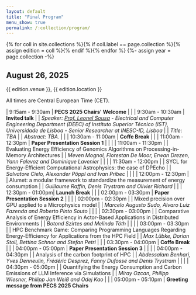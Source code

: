 ```yaml
---
layout: default
title: "Final Program"
menu_show: true
permalink: /:collection/program/
---
```



{% for coll in site.collections %}{% if coll.label == page.collection %}{% assign edition = coll %}{% endif %}{% endfor %}
{%- assign year = page.collection -%}


## August 26, 2025

{{ edition.venue }}, {{ edition.location }}

All times are Central European Time (CET).

| 9:15am - 9:30am | **PECS 2025 Chairs' Welcome**
| |
| 9:30am - 10:30am | **Invited talk**
| | *Speaker: [Prof. Leonel Sousa](https://sips.inesc-id.pt/~las/) - Electrical and Computer Engineering Department (DEEC) of Instituto Superior Técnico (IST), Universidade de Lisboa - Senior Researcher at INESC-ID, Lisboa*
| | *Title: TBA*
| | *Abstract: TBA.*
| |
| 10:30am - 11:00am | **Coffe Break**
| |
| 11:00am - 12:30pm | **Paper Presentation Session 1**
| |
| | 11:00am - 11:30pm
| | Evaluating Energy Efficiency of Genomics Algorithms on Processing-in-Memory Architectures
| | *Meven Mognol, Florestan De Moor, Erwan Drezen, Yann Falevoz and Dominique Lavenier*
| |
| | 11:30am - 12:00pm
| | SYCL for Energy-Efficient Computational Astrophysics: the case of DPEcho
| | *Salvatore Cielo, Alexander Pöppl and Ivan Pribec*
| |
| | 12:00pm - 12:30pm
| | Alumet: a modular framework to standardize the measurement of energy consumption
| | *Guillaume Raffin, Denis Trystram and Olivier Richard*
| |
| 12:30pm - 01:00pm| **Launch Break**
| |
| 02:00pm - 03:30pm | **Paper Presentation Session 2**
| |
| | 02:00pm - 02:30pm
| | Mixed precision over GPU applied to a Microphysics model
| | *Marcelo Augusto Sudo, Alvaro Luiz Fazenda and Roberto Pinto Souto*
| |
| | 02:30pm - 03:00pm
| | Comparative Analysis of Energy Efficiency in Actor-Based Applications in Distributed Environments
| | *Botond Szirtes and Melinda Tóth*
| |
| | 03:00pm - 03:30pm
| | HPC Benchmark Game: Comparing Programming Languages Regarding Energy-Efficiency for Applications from the HPC Field
| | *Max Lübke, Dorian Stoll, Bettina Schnor and Stefan Petri*
| |
| 03:30pm - 04:00pm | **Coffe Break**
| |
| 04:00pm - 05:00pm | **Paper Presentation Session 3**
| |
| | 04:00pm - 04:30pm
| | Analysis of the carbon footprint of HPC
| | *Abdessalam Benhari, Yves Denneulin, Frédéric Desprez, Fanny Dufossé and Denis Trystram*
| |
| | 04:30pm - 05:00pm
| | Quantifying the Energy Consumption and Carbon Emissions of LLM Inference via Simulations
| | *Miray Ozcan, Philipp Wiesner, Philipp Jan Weiß and Odej Kao*
| |
| 05:00pm - 05:10pm | **Greeting message from PECS 2025 Chairs**




